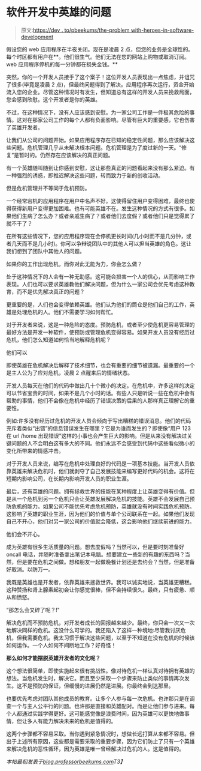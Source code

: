 # 软件开发中英雄的问题

> 原文:[https://dev . to/pbeekums/the-problem with-heroes-in-software-development](https://dev.to/pbeekums/the-problem-with-heroes-in-software-development)

假设您的 web 应用程序在半夜关闭。现在是凌晨 2 点，但您的业务是全球性的。每个时区都有用户在**。他们很生气。他们无法在您的网站上购物或取消订阅。web 应用程序停机的每一分钟都在损失金钱。**

突然，你的一个开发人员接手了这个案子！这位开发人员表现出一点焦虑，并诅咒了很多(毕竟是凌晨 2 点)，但最终问题得到了解决。应用程序再次运行，资金开始流入您的企业。尽管这种情况时有发生，但知道总有这样的开发人员来挽救局面，您会感到欣慰。这个开发者是你的英雄。

不过，在这种情况下，没有人应该感到安慰。为一家公司工作是一件极其危险的事情。这对在那家公司工作的每个人都有负面影响。尽管有巨大的重要感，它也伤害了英雄开发者。

让我们从公司的问题开始。如果应用程序存在已知的稳定性问题，那么应该解决这些问题。危机管理几乎从未解决根本问题。危机管理是为了度过新的一天。“修复”是暂时的。仍然存在应该解决的真正问题。

有一个英雄随叫随到让你感到安慰，这让那些真正的问题看起来没有那么紧迫。有一种强烈的诱惑，即推迟解决这些问题，转而致力于新的创收活动。

但是危机管理并不等同于危机预防。

一个经常宕机的应用程序在用户中名声不好。这使得留住用户变得困难，最终也使得获得新用户变得更加困难。也有可能英雄不在。发生这种情况的方式有很多。如果他们生病了怎么办？或者亲戚生病了？或者他们去度假？或者他们只是觉得累了就不干了？

在所有这些情况下，您的应用程序现在会停机更长时间(几小时而不是几分钟，或者几天而不是几小时)。你可以争辩说团队中的其他人可以担当英雄的角色。这让我们想到了团队中其他人的问题。

如果你的工作出现危机，而你对此无能为力，你会怎么做？

处于这种情况下的人会有一种无助感。这可能会损害一个人的信心，从而影响工作表现。人们也可以要求英雄教他们解决问题，但为什么一家公司会优先考虑这种教育，而不是优先解决真正的问题？

更重要的是，人们也会变得依赖英雄。他们认为他们的筒仓是他们自己的工作，英雄是处理危机的人。他们不需要学习如何帮忙。

对于开发者来说，这是一种危险的态度。预防危机，或者至少使危机更容易管理的最好方法是开发一种软件，使预防或管理危机变得容易。如果开发人员没有经历过危机，他们怎么知道如何恰当地解释危机呢？

他们可以

即使英雄在危机解决后解释了技术细节，也会有重要的细节被遗漏。最重要的一个是主人公为了应对危机，凌晨 2 点醒来后的情绪状态。

开发人员每天在他们的代码中做出几十个微小的决定。在危机中，许多这样的决定可以节省宝贵的时间，如果不是几个小时的话。有些人只是听说一些在危机中会有帮助的事情，他们不会像在危机中经历了错误决策的后果的人那样真正理解它的重要性。

例如:许多没有经历过危机的开发人员会倾向于写出糟糕的错误消息。他们的代码充斥着类似“出错”的信息错误发生在哪里？它是为谁而发生的？即使像“用户 123 在 url /home 出现错误”这样的小事也会产生巨大的影响。但是从来没有解决过关键问题的人不会明白这有多大的不同。他们永远不会感受到代码中这些看似微小的变化所带来的情感冲击。

对于开发人员来说，编写在危机中处理良好的代码是一项基本技能。当开发人员依靠英雄来解决危机时，他们就剥夺了自己发展技能来编写更好代码的机会。这将在短期内影响公司，在长期内影响开发人员的职业生涯。

最后，还有英雄的问题。拥有拯救世界的技能在某种程度上让英雄变得有价值。但是从一个危机到另一个危机只会让英雄发展解决危机的技能。英雄不会发展自己预防危机的能力。如果公司不能优先考虑危机预防，英雄就没有时间实践危机预防。这影响了英雄的职业生涯，因为他们的价值与单个公司联系在一起。如果他们发现自己不开心，他们对另一家公司的价值就会降低，这会影响他们继续前进的能力。

他们会不开心。

成为英雄有很多生活质量的问题。想去度假吗？当然可以，但是要时刻准备好 oncall 电话，并随时准备拿出笔记本电脑。想要建立一些新的有趣的东西吗？当然，但是要在危机之间做。想和朋友一起做晚餐计划还是去约会？当然，但是准备好取消。以防万一。

我既是英雄也是开发者，依靠英雄来拯救世界。我可以诚实地说，当英雄更糟糕。这种赞扬和肾上腺素起初会让你感觉很棒，但不会持续很久。最终，只有疲惫、顺从和愤怒。

“那怎么会又碎了呢？!"

解决危机而不预防危机，对开发者成长的回报越来越少。最终，你只会一次又一次地解决同样的危机。这没什么可学的。我还陷入了这样一种境地:尽管我讨厌危机，但我需要危机。我太习惯于解决这些问题，以至于不知道在没有危机的时候该如何运作。一个人如何不间断地工作？好奇怪！

**那么如何才能摆脱英雄开发者的文化呢？**

这个想法很简单，即使实施起来很有挑战性。像对待危机一样认真对待拥有英雄的想法。当危机发生时，解决它。而且至少采取一个步骤来防止类似的事情再次发生。这不是预防的保证，但缓慢的进展仍然是进展。你最终会到达那里。

也要优先考虑对团队其他成员的教育。让多个人参与每一次危机。也许那只是在调查一个与主人公平行的问题。也许那是直接和英雄配对。而是让他们参与进来。每个人都通过实践学得更好。这可能感觉像是浪费时间，因为英雄可以更快地做事情，但让多人有能力解决未来的危机是值得的。

这两个步骤都不容易采取。当你遇到紧急情况时，想做长远打算从来都不容易。但出于上述所有原因，这些都是需要采取的重要步骤，因为它们防止了只有一个英雄来解决危机的恶性循环，因为英雄是唯一曾经解决过危机的人。这是值得的。

*本帖最初发表于[blog.professorbeekums.com](https://blog.professorbeekums.com/heroes-in-software-development/)T3】*